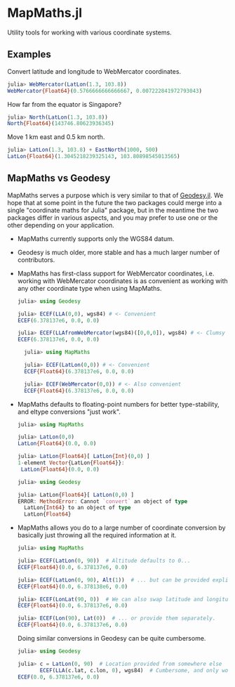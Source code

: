 # MapMaths.jl

Utility tools for working with various coordinate systems.

## Examples

Convert latitude and longitude to WebMercator coordinates.

```julia
julia> WebMercator(LatLon(1.3, 103.8))
WebMercator{Float64}(0.5766666666666667, 0.007222841972793043)
```

How far from the equator is Singapore?

```julia
julia> North(LatLon(1.3, 103.8))
North{Float64}(143746.80623936345)
```

Move 1 km east and 0.5 km north.

```julia
julia> LatLon(1.3, 103.8) + EastNorth(1000, 500)
LatLon{Float64}(1.3045218239325143, 103.80898545013565)
```

## MapMaths vs Geodesy

MapMaths serves a purpose which is very similar to that of [Geodesy.jl](https://github.com/JuliaGeo/Geodesy.jl). We hope that at some point in the future the two packages could merge into a single "coordinate maths for Julia" package, but in the meantime the two packages differ in various aspects, and you may prefer to use one or the other depending on your application.

- MapMaths currently supports only the WGS84 datum.

- Geodesy is much older, more stable and has a much larger number of contributors.

- MapMaths has first-class support for WebMercator coordinates, i.e. working with WebMercator coordinates is as convenient as working with any other coordinate type when using MapMaths.
  ```julia
  julia> using Geodesy

  julia> ECEF(LLA(0,0), wgs84) # <- Convenient
  ECEF(6.378137e6, 0.0, 0.0)

  julia> ECEF(LLAfromWebMercator(wgs84)([0,0,0]), wgs84) # <- Clumsy
  ECEF(6.378137e6, 0.0, 0.0)
  ```
  ```julia
    julia> using MapMaths

    julia> ECEF(LatLon(0,0)) # <- Convenient
    ECEF{Float64}(6.378137e6, 0.0, 0.0)

    julia> ECEF(WebMercator(0,0)) # <- Also convenient
    ECEF{Float64}(6.378137e6, 0.0, 0.0)
  ```

- MapMaths defaults to floating-point numbers for better type-stability, and eltype conversions "just work".
  ```julia
  julia> using MapMaths

  julia> LatLon(0,0)
  LatLon{Float64}(0.0, 0.0)

  julia> LatLon{Float64}[ LatLon{Int}(0,0) ]
  1-element Vector{LatLon{Float64}}:
   LatLon{Float64}(0.0, 0.0)
  ```
  ```julia
  julia> using Geodesy

  julia> LatLon{Float64}[ LatLon(0,0) ]
  ERROR: MethodError: Cannot `convert` an object of type
    LatLon{Int64} to an object of type
    LatLon{Float64}
  ```

- MapMaths allows you do to a large number of coordinate conversion by basically just throwing all the required information at it.
  ```julia
  julia> using MapMaths

  julia> ECEF(LatLon(0, 90))  # Altitude defaults to 0...
  ECEF{Float64}(0.0, 6.378137e6, 0.0)

  julia> ECEF(LatLon(0, 90), Alt(1))  # ... but can be provided explicitly when desired.
  ECEF{Float64}(0.0, 6.378138e6, 0.0)

  julia> ECEF(LonLat(90, 0))  # We can also swap latitude and longitude...
  ECEF{Float64}(0.0, 6.378137e6, 0.0)

  julia> ECEF(Lon(90), Lat(0))  # ... or provide them separately.
  ECEF{Float64}(0.0, 6.378137e6, 0.0)
  ```

  Doing similar conversions in Geodesy can be quite cumbersome.

  ```julia
  julia> using Geodesy

  julia> c = LatLon(0, 90)  # Location provided from somewhere else
         ECEF(LLA(c.lat, c.lon, 0), wgs84)  # Cumbersome, and only works for c::LatLon
  ECEF(0.0, 6.378137e6, 0.0)
  ```
